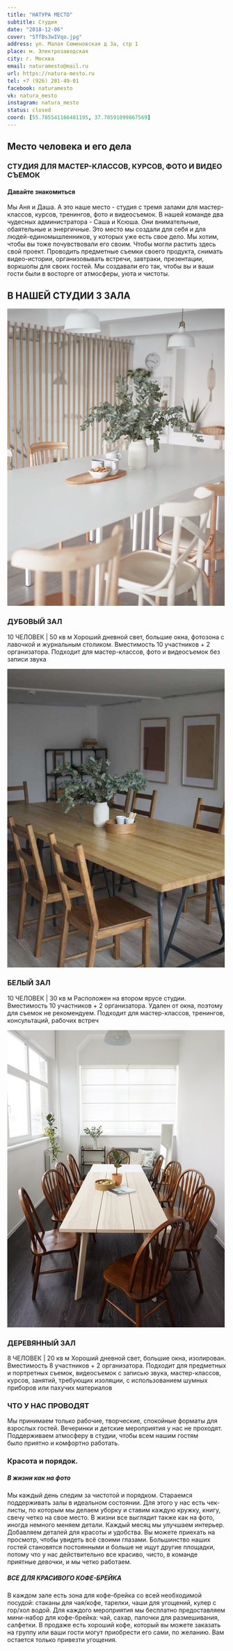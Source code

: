 ```yaml
---
title: "НАТУРА МЕСТО"
subtitle: Студия
date: "2018-12-06"
cover: "STfBs3wIVqo.jpg"
address: ул. Малая Семеновская д 3а, стр 1
place: м. Электрозаводская
city: г. Москва
email: naturamesto@mail.ru
url: https://natura-mesto.ru
tel: +7 (926) 281-49-01
facebook: naturamesto
vk: natura_mesto
instagram: natura_mesto
status: closed
coord: [55.785541166481195, 37.70591099867569]
---
```


## Место человека и его дела

### СТУДИЯ ДЛЯ МАСТЕР-КЛАССОВ, КУРСОВ, ФОТО И ВИДЕО СЪЕМОК

#### Давайте знакомиться

Мы Аня и Даша. А это наше место - студия с тремя залами для мастер-классов, курсов, тренингов, фото и видеосъемок. В нашей команде два чудесных администратора - Саша и Ксюша. Они внимательные, обаятельные и энергичные. Это место мы создали для себя и для людей-единомышленников, у которых уже есть свое дело. Мы хотим, чтобы вы тоже почувствовали его своим. Чтобы могли растить здесь свой проект. Проводить предметные съемки своего продукта, снимать видео-истории, организовывать встречи, завтраки, презентации, воркшопы для своих гостей. Мы создавали его так, чтобы вы и ваши гости были в восторге от атмосферы, уюта и чистоты.

## В НАШЕЙ СТУДИИ 3 ЗАЛА

![](./images/500-23158369f95976b96151fdc7024cb6a0.jpg)

### ДУБОВЫЙ ЗАЛ

10 ЧЕЛОВЕК | 50 кв м
Хороший дневной свет, большие окна, фотозона с лавочкой и журнальным столиком. Вместимость 10 участников + 2 организатора. Подходит для мастер-классов, фото и видеосъемок без записи звука

![](./images/500-6290a9a41bd6390c41ec12bfb1ae5aa4.jpg)

### БЕЛЫЙ ЗАЛ

10 ЧЕЛОВЕК | 30 кв м
Расположен на втором ярусе студии. Вместимость 10 участников + 2 организатора. Удален от окна, поэтому для съемок не рекомендуем. Подходит для мастер-классов, тренингов, консультаций, рабочих встреч

![](./images/500-ff27f8b9a38ebeec682dcc84abd2da0c.jpg)

### ДЕРЕВЯННЫЙ ЗАЛ

8 ЧЕЛОВЕК | 20 кв м
Хороший дневной свет, большие окна, изолирован. Вместимость 8 участников + 2 организатора. Подходит для предметных и портретных съемок, видеосъемок с записью звука, мастер-классов, курсов, занятий, требующих изоляции, с использованием шумных приборов или пахучих материалов

### ЧТО У НАС ПРОВОДЯТ

Мы принимаем только рабочие, творческие, спокойные форматы для взрослых гостей. Вечеринки и детские мероприятия у нас не проходят. Поддерживаем атмосферу в студии, чтобы всем нашим гостям было приятно и комфортно работать.

### Красота и порядок.

##### В жизни как на фото

Мы каждый день следим за чистотой и порядком. Стараемся поддерживать залы в идеальном состоянии. Для этого у нас есть чек-листы, по которым мы делаем уборку и ставим каждую кружку, книгу, свечу четко на свое место. В жизни все выглядит также как на фото, иногда немного меняем детали. Каждый месяц мы улучшаем интерьер. Добавляем деталей для красоты и удобства. Вы можете приехать на просмотр, чтобы увидеть всё своими глазами. Большинство наших гостей становятся постоянными и больше не ищут другие площадки, потому что у нас действительно все красиво, чисто, в команде приятные девочки, и мы четко работаем.

##### ВСЕ ДЛЯ КРАСИВОГО КОФЕ-БРЕЙКА

В каждом зале есть зона для кофе-брейка со всей необходимой посудой: стаканы для чая/кофе, тарелки, чаши для угощений, кулер с гор/хол водой. Для каждого мероприятия мы бесплатно предоставляем мини-набор для кофе-брейка: чай, сахар, палочки для размешивания, салфетки. В продаже есть хороший кофе, который вы можете заказать на группу или ваши гости могут приобрести его сами, по желанию. Вам остается только привезти угощения.
